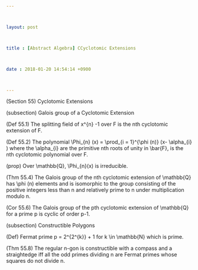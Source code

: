 ```yaml
---



layout: post



title : [Abstract Algebra] CCyclotomic Extensions



date : 2018-01-20 14:54:14 +0900



---
```


(Section 55) Cyclotomic Extensions

(subsection) Galois group of a Cyclotomic Extension

(Def 55.1) The splitting field of x^{n} -1 over F is the nth cyclotomic extension of F.

(Def 55.2) The polynomial \Phi_{n} (x) = \prod_{i = 1}^{\phi (n)} (x- \alpha_{i} ) where the \alpha_{i} are the primitive nth roots of unity in \bar{F}, is the nth cyclotomic polynomial over F.

(prop) Over \mathbb{Q}, \Phi_{n}(x) is irreducible.

(Thm 55.4) The Galois group of the nth cyclotomic extension of \mathbb{Q} has \phi (n) elements and is isomorphic to the group consisting of the positive integers less than n and relatively prime to n under multiplication modulo n.

(Cor 55.6) The Galois group of the pth cyclotomic extension of \mathbb{Q} for a prime p is cyclic of order p-1.

(subsection) Constructible Polygons

(Def) Fermat prime p = 2^{2^{k}} + 1 for k \in \mathbb{N} which is prime.

(Thm 55.8) The regular n-gon is constructible with a compass and a straightedge iff all the odd primes dividing n are Fermat primes whose squares do not divide n.

